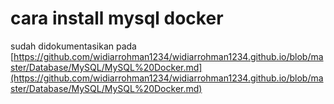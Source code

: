 # cara install mysql docker

sudah didokumentasikan pada [https://github.com/widiarrohman1234/widiarrohman1234.github.io/blob/master/Database/MySQL/MySQL%20Docker.md](https://github.com/widiarrohman1234/widiarrohman1234.github.io/blob/master/Database/MySQL/MySQL%20Docker.md)